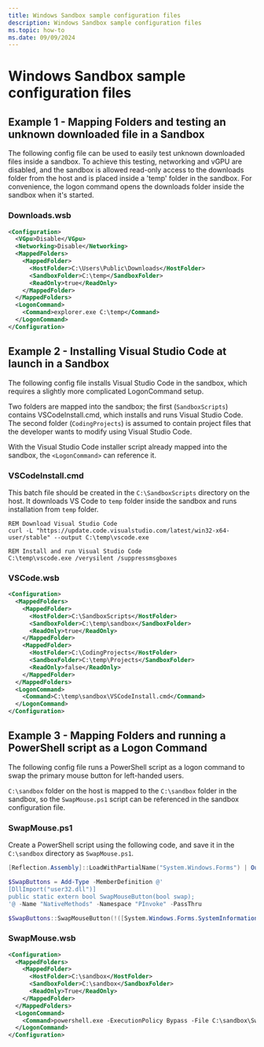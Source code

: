 ```yaml
---
title: Windows Sandbox sample configuration files
description: Windows Sandbox sample configuration files
ms.topic: how-to
ms.date: 09/09/2024
---
```


# Windows Sandbox sample configuration files

## Example 1 - Mapping Folders and testing an unknown downloaded file in a Sandbox

The following config file can be used to easily test unknown downloaded files inside a sandbox. To achieve this testing, networking and vGPU are disabled, and the sandbox is allowed read-only access to the downloads folder from the host and is placed inside a 'temp' folder in the sandbox. For convenience, the logon command opens the downloads folder inside the sandbox when it's started.

### Downloads.wsb

```xml
<Configuration>
  <VGpu>Disable</VGpu>
  <Networking>Disable</Networking>
  <MappedFolders>
    <MappedFolder>
      <HostFolder>C:\Users\Public\Downloads</HostFolder>
      <SandboxFolder>C:\temp</SandboxFolder>
      <ReadOnly>true</ReadOnly>
    </MappedFolder>
  </MappedFolders>
  <LogonCommand>
    <Command>explorer.exe C:\temp</Command>
  </LogonCommand>
</Configuration>

```

## Example 2 - Installing Visual Studio Code at launch in a Sandbox

The following config file installs Visual Studio Code in the sandbox, which requires a slightly more complicated LogonCommand setup.

Two folders are mapped into the sandbox; the first (`SandboxScripts`) contains VSCodeInstall.cmd, which installs and runs Visual Studio Code. The second folder (`CodingProjects`) is assumed to contain project files that the developer wants to modify using Visual Studio Code.

With the Visual Studio Code installer script already mapped into the sandbox, the `<LogonCommand>` can reference it.

### VSCodeInstall.cmd

This batch file should be created in the `C:\SandboxScripts` directory on the host. It downloads VS Code to `temp` folder inside the sandbox and runs installation from `temp` folder.

```batch
REM Download Visual Studio Code
curl -L "https://update.code.visualstudio.com/latest/win32-x64-user/stable" --output C:\temp\vscode.exe

REM Install and run Visual Studio Code
C:\temp\vscode.exe /verysilent /suppressmsgboxes
```

### VSCode.wsb

```xml
<Configuration>
  <MappedFolders>
    <MappedFolder>
      <HostFolder>C:\SandboxScripts</HostFolder>
      <SandboxFolder>C:\temp\sandbox</SandboxFolder>
      <ReadOnly>true</ReadOnly>
    </MappedFolder>
    <MappedFolder>
      <HostFolder>C:\CodingProjects</HostFolder>
      <SandboxFolder>C:\temp\Projects</SandboxFolder>
      <ReadOnly>false</ReadOnly>
    </MappedFolder>
  </MappedFolders>
  <LogonCommand>
    <Command>C:\temp\sandbox\VSCodeInstall.cmd</Command>
  </LogonCommand>
</Configuration>
```

## Example 3 - Mapping Folders and running a PowerShell script as a Logon Command

The following config file runs a PowerShell script as a logon command to swap the primary mouse button for left-handed users.

`C:\sandbox` folder on the host is mapped to the `C:\sandbox` folder in the sandbox, so the `SwapMouse.ps1` script can be referenced in the sandbox configuration file.

### SwapMouse.ps1

Create a PowerShell script using the following code, and save it in the `C:\sandbox` directory as `SwapMouse.ps1`.

```powershell
[Reflection.Assembly]::LoadWithPartialName("System.Windows.Forms") | Out-Null

$SwapButtons = Add-Type -MemberDefinition @'
[DllImport("user32.dll")]
public static extern bool SwapMouseButton(bool swap);
'@ -Name "NativeMethods" -Namespace "PInvoke" -PassThru

$SwapButtons::SwapMouseButton(!([System.Windows.Forms.SystemInformation]::MouseButtonsSwapped))
```

### SwapMouse.wsb

```xml
<Configuration>
  <MappedFolders>
    <MappedFolder>
      <HostFolder>C:\sandbox</HostFolder>
      <SandboxFolder>C:\sandbox</SandboxFolder>
      <ReadOnly>True</ReadOnly>
    </MappedFolder>
  </MappedFolders>
  <LogonCommand>
    <Command>powershell.exe -ExecutionPolicy Bypass -File C:\sandbox\SwapMouse.ps1</Command>
  </LogonCommand>
</Configuration>
```